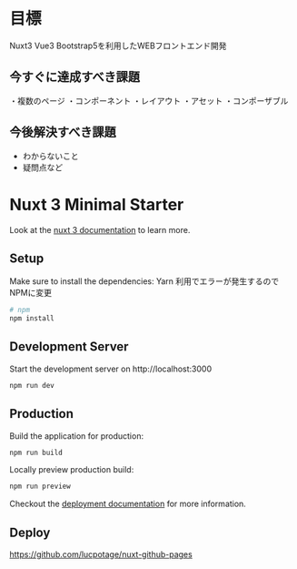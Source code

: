 # 目標

Nuxt3 Vue3 Bootstrap5を利用したWEBフロントエンド開発


## 今すぐに達成すべき課題

・複数のページ
・コンポーネント
・レイアウト
・アセット
・コンポーザブル

## 今後解決すべき課題

- わからないこと
- 疑問点など

# Nuxt 3 Minimal Starter

Look at the [nuxt 3 documentation](https://v3.nuxtjs.org) to learn more.

## Setup

Make sure to install the dependencies:
Yarn 利用でエラーが発生するのでNPMに変更

```bash
# npm
npm install

```

## Development Server

Start the development server on http://localhost:3000

```bash
npm run dev
```

## Production

Build the application for production:

```bash
npm run build
```

Locally preview production build:

```bash
npm run preview
```

Checkout the [deployment documentation](https://v3.nuxtjs.org/guide/deploy/presets) for more information.

## Deploy

<https://github.com/lucpotage/nuxt-github-pages>

